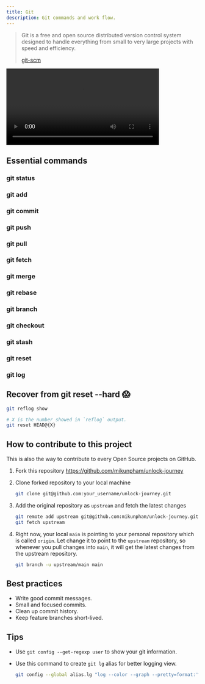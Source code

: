 ```yaml
---
title: Git
description: Git commands and work flow.
---
```


> Git is a free and open source distributed version control system designed to handle everything from small to very large projects with speed and efficiency.
>
> [git-scm](https://git-scm.com/)

<video width="400" autoPlay loop>
  <source src="/video/git.mp4" type="video/mp4" />
</video>

## Essential commands

### git status

### git add

### git commit

### git push

### git pull

### git fetch

### git merge

### git rebase

### git branch

### git checkout

### git stash

### git reset

### git log

## Recover from git reset --hard 😱

```bash
git reflog show

# X is the number showed in `reflog` output.
git reset HEAD@{X}
```

## How to contribute to this project

This is also the way to contribute to every Open Source projects on GitHub.

1. Fork this repository https://github.com/mikunpham/unlock-journey

2. Clone forked repository to your local machine

   ```bash
   git clone git@github.com:your_username/unlock-journey.git
   ```

3. Add the original repository as `upstream` and fetch the latest changes

   ```bash
   git remote add upstream git@github.com:mikunpham/unlock-journey.git
   git fetch upstream
   ```

4. Right now, your local `main` is pointing to your personal repository which is called `origin`. Let change it to point to the `upstream` repository, so whenever you pull changes into `main`, it will get the latest changes from the upstream repository.

   ```bash
   git branch -u upstream/main main
   ```

## Best practices

- Write good commit messages.
- Small and focused commits.
- Clean up commit history.
- Keep feature branches short-lived.

## Tips

- Use `git config --get-regexp user` to show your git information.

- Use this command to create `git lg` alias for better logging view.

  ```bash
  git config --global alias.lg "log --color --graph --pretty=format:'%Cred%h%Creset -%C(yellow)%d%Creset %s %Cgreen(%cr) %C(bold blue)<%an>%Creset' --abbrev-commit"
  ```

